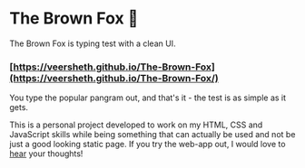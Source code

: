 # The Brown Fox 🦊
The Brown Fox is typing test with a clean UI. 

### [https://veersheth.github.io/The-Brown-Fox](https://veersheth.github.io/The-Brown-Fox/)

You type the popular pangram out, and that's it - the test is as simple as it gets. 

This is a personal project developed to work on my HTML, CSS and JavaScript skills while being something that can actually be used and not be just a good looking static page. If you try the web-app out, I would love to [hear](mailto:vtube258@gmail.com?subject=Hey!) your thoughts!
